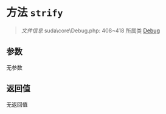 # 方法 `strify`

> *文件信息* suda\core\Debug.php: 408~418
> 所属类 [Debug](../Debug.md)




## 参数


无参数


## 返回值

无返回值
